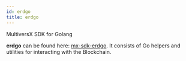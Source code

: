 ```yaml
---
id: erdgo
title: erdgo
---
```


MultiversX SDK for Golang

**erdgo** can be found here: [mx-sdk-erdgo](https://github.com/ElrondNetwork/mx-sdk-erdgo/).
It consists of Go helpers and utilities for interacting with the Blockchain.
